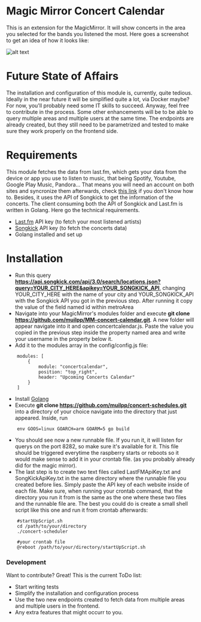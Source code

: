 # Magic Mirror Concert Calendar

This is an extension for the MagicMirror. It will show concerts in the area you selected for the bands you listened the most. Here goes a screenshot to get an idea of how it looks like:

![alt text](https://github.com/muilpp/MM-concert-calendar/blob/master/mm%20concerts%20calendar.png?raw=true)


# Future State of Affairs
The installation and configuration of this module is, currently, quite tedious. Ideally in the near future it will be simplified quite a lot, via Docker maybe? For now, you'll probably need some IT skills to succeed. Anyway, feel free to contribute in the process.
Some other enhancements will be to be able to query multiple areas and multiple users at the same time. The endpoints are already created, but they still need to be parametrized and tested to make sure they work properly on the frontend side.

# Requirements
This module fetches the data from last.fm, which gets your data from the device or app you use to listen to music, that being Spotify, Youtube, Google Play Music, Pandora... That means you will need an account on both sites and syncronize them afterwards, check [this link](https://www.last.fm/about/trackmymusic) if you don't know how to. Besides, it uses the API of Songkick to get the information of the concerts. The client consuming both the API of Songkick and Last.fm is written in Golang. Here go the technical requirements.
  - [Last.fm](https://www.last.fm/api/) API key (to fetch your most listened artists)
  - [Songkick](https://www.songkick.com/developer) API key (to fetch the concerts data)
  - Golang installed and set up

# Installation
  - Run this query __https://api.songkick.com/api/3.0/search/locations.json?query=YOUR_CITY_HERE&apikey=YOUR_SONGKICK_API__, changing YOUR_CITY_HERE with the name of your city and YOUR_SONGKICK_API with the Songkick API you got in the previous step. After running it copy the value of the field named id within metroArea
  - Navigate into your MagicMirror's modules folder and execute __git clone https://github.com/muilpp/MM-concert-calendar.git__. A new folder will appear navigate into it and open concertcalendar.js. Paste the value you copied in the previous step inside the property named area and write your username in the property below it.
   - Add it to the modules array in the config/config.js file:
```
    modules: [
	    {
		    module: "concertcalendar",
		    position: "top_right",
		    header: "Upcoming Concerts Calendar"
	    }
    ]	
```
   - Install [Golang](https://golang.org/doc/install)
   - Execute __git clone https://github.com/muilpp/concert-schedules.git__ into a directory of your choice navigate into the directory that just appeared. Inside, run 
```
    env GOOS=linux GOARCH=arm GOARM=5 go build
```
   - You should see now a new runnable file. If you run it, it will listen for querys on the port 8282, so make sure it's available for it. This file should be triggered everytime the raspberry starts or reboots so it would make sense to add it in your crontab file. (as you probably already did for the magic mirror). 
   - The last step is to create two text files called LastFMApiKey.txt and SongKickApiKey.txt in the same directory where the runnable file you created before lies. Simply paste the API key of each website inside of each file. Make sure, when running your crontab command, that the directory you run it from is the same as the one where these two files and the runnable file are. The best you could do is create a small shell script like this one and run it from crontab afterwards:
```
    #startUpScript.sh
    cd /path/to/your/directory
    ./concert-scheduler
```
```
    #your crontab file
    @reboot /path/to/your/directory/startUpScript.sh
```

### Development

Want to contribute? Great! This is the current ToDo list:
 - Start writing tests
 - Simplify the installation and configuration process
 - Use the two new endpoints created to fetch data from multiple areas and multiple users in the frontend.
 - Any extra features that might occurr to you.
